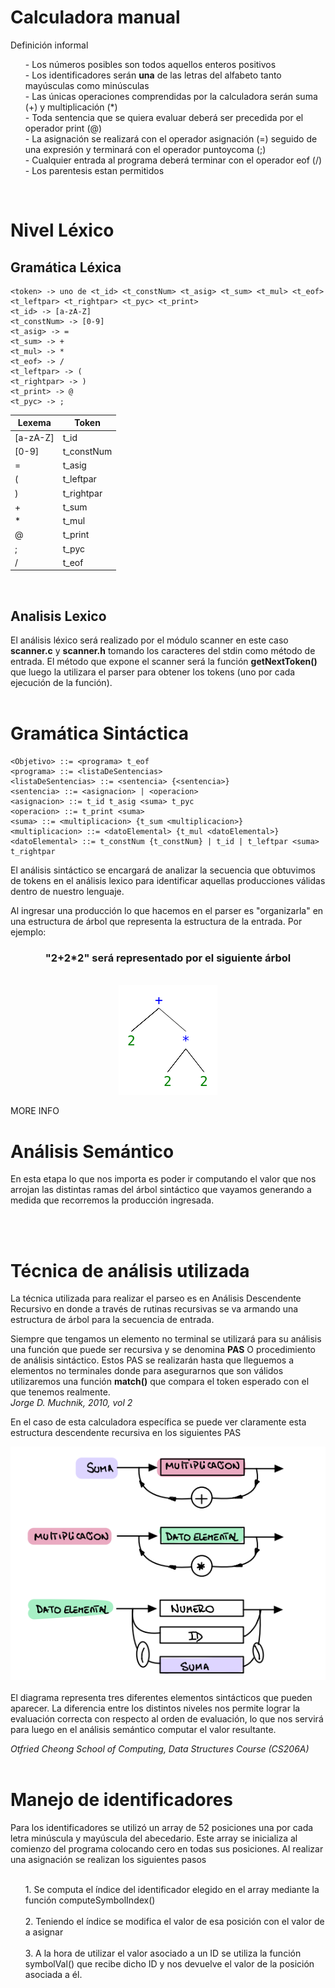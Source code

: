 # Calculadora manual
 
Definición informal
<ul>
   - Los números posibles son todos aquellos enteros positivos </br>
   - Los identificadores serán <b>una</b> de las letras del alfabeto tanto mayúsculas como minúsculas </br>
   - Las únicas operaciones comprendidas por la calculadora serán suma (+) y multiplicación (*) </br>
   - Toda sentencia que se quiera evaluar deberá ser precedida por el operador print (@) </br>
   - La asignación se realizará con el operador asignación (=) seguido de una expresión y terminará con el operador puntoycoma (;) </br>
   - Cualquier entrada al programa deberá terminar con el operador eof (/)
   - Los parentesis estan permitidos </br>
</ul></br>
 
 
# Nivel Léxico
 
## Gramática Léxica
 
```
<token> -> uno de <t_id> <t_constNum> <t_asig> <t_sum> <t_mul> <t_eof>
<t_leftpar> <t_rightpar> <t_pyc> <t_print>
<t_id> -> [a-zA-Z]
<t_constNum> -> [0-9]
<t_asig> -> =
<t_sum> -> +
<t_mul> -> *
<t_eof> -> /
<t_leftpar> -> (
<t_rightpar> -> )
<t_print> -> @
<t_pyc> -> ;
```
 
 
| Lexema   | Token      |
| -------- | ---------- |
| [a-zA-Z] | t_id       |
| [0-9]    | t_constNum |
| =        | t_asig     |
| (        | t_leftpar  |
| )        | t_rightpar |
| +        | t_sum      |
| *        | t_mul      |
| @        | t_print    |
| ;        | t_pyc      |
| /        | t_eof      |
<br/>
 
## Analisis Lexico
El análisis léxico será realizado por el módulo scanner en este caso **scanner.c** y **scanner.h** tomando los caracteres del stdin como método de entrada. El método que expone el scanner será la función **getNextToken()** que luego la utilizara el parser para obtener los tokens (uno por cada ejecución de la función).
</br>
</br>
# Gramática Sintáctica
```
<Objetivo> ::= <programa> t_eof
<programa> ::= <listaDeSentencias>
<listaDeSentencias> ::= <sentencia> {<sentencia>}
<sentencia> ::= <asignacion> | <operacion>
<asignacion> ::= t_id t_asig <suma> t_pyc
<operacion> ::= t_print <suma>
<suma> ::= <multiplicacion> {t_sum <multiplicacion>}
<multiplicacion> ::= <datoElemental> {t_mul <datoElemental>}
<datoElemental> ::= t_constNum {t_constNum} | t_id | t_leftpar <suma> t_rightpar
```
 
El análisis sintáctico se encargará de analizar la secuencia que obtuvimos de tokens en el análisis lexico para identificar aquellas producciones válidas dentro de nuestro lenguaje.
 
Al ingresar una producción lo que hacemos en el parser es "organizarla" en una estructura de árbol que representa la estructura de la entrada. Por ejemplo:
 
### <center>"2+2*2" será representado por el siguiente árbol </center>
</br>
<center> <img src="example_tree.png"> </center>
 
 
 
MORE INFO
 
# Análisis Semántico
 
En esta etapa lo que nos importa es poder ir computando el valor que nos arrojan las distintas ramas del árbol sintáctico que vayamos generando a medida que recorremos la producción ingresada.
 
</br></br>
 
# Técnica de análisis utilizada
La técnica utilizada para realizar el parseo es en Análisis Descendente Recursivo en donde a través de rutinas recursivas se va armando una estructura de árbol para la secuencia de entrada.
 
Siempre que tengamos un elemento no terminal se utilizará para su análisis una función que puede ser recursiva y se denomina **PAS** O procedimiento de análisis sintáctico. Estos PAS se realizarán hasta que lleguemos a elementos no terminales donde para asegurarnos que son válidos utilizaremos una función **match()** que compara el token esperado con el que tenemos realmente. </br> 
_Jorge D. Muchnik, 2010, vol 2_
 
 
 
En el caso de esta calculadora específica se puede ver claramente esta estructura descendente recursiva en los siguientes PAS
 
<center> <img src="parse_diagrama.png"> </center>
 
</br>
El diagrama representa tres diferentes elementos sintácticos que pueden aparecer. La diferencia entre los distintos niveles nos permite lograr la evaluación correcta con respecto al orden de evaluación, lo que nos servirá para luego en el análisis semántico computar el valor resultante.
 
_Otfried Cheong School of Computing, Data Structures Course (CS206A)_
</br></br>
 
# Manejo de identificadores
Para los identificadores se utilizó un array de 52 posiciones una por cada letra minúscula y mayúscula del abecedario. Este array se inicializa al comienzo del programa colocando cero en todas sus posiciones. Al realizar una asignación se realizan los siguientes pasos
</br></br>
<ul>
   1. Se computa el índice del identificador elegido en el array mediante la función computeSymbolIndex() </br></br>
   2.  Teniendo el índice se modifica el valor de esa posición con el valor de a asignar</br></br>
   3.  A la hora de utilizar el valor asociado a un ID se utiliza la función symbolVal() que recibe dicho ID y nos devuelve el valor de la posición asociada a él.
</ul>

